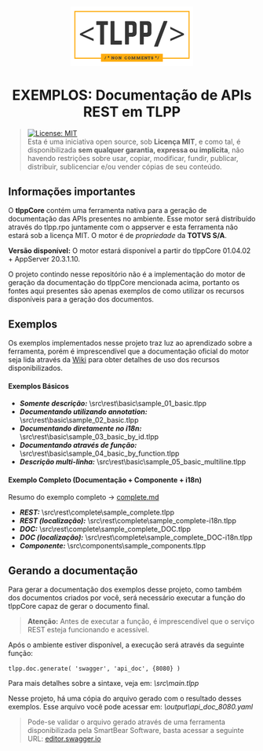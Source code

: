 <p align="center">
  <img alt="tlpp logo" src="images/tlpp_logo_white.png" width="250px" />
  <h1 align="center">EXEMPLOS: Documentação de APIs REST em TLPP</h1>
</p>

> [![License: MIT](https://img.shields.io/badge/License-MIT-yellow.svg)](https://opensource.org/licenses/MIT)<br>Esta é uma iniciativa open source, sob **Licença MIT**, e como tal, é disponibilizada **sem qualquer garantia, expressa ou implícita**, não havendo restrições sobre usar, copiar, modificar, fundir, publicar, distribuir, sublicenciar e/ou vender cópias de seu conteúdo.

## Informações importantes

O **tlppCore** contém uma ferramenta nativa para a geração de documentação das APIs presentes no ambiente. Esse motor será distribuído através do tlpp.rpo juntamente com o appserver e esta ferramenta não estará sob a licença MIT. O motor é de *propriedade* da **TOTVS S/A**.

**Versão disponível:** O motor estará disponível a partir do tlppCore 01.04.02 + AppServer 20.3.1.10.

O projeto contindo nesse repositório não é a implementação do motor de geração da documentação do tlppCore mencionada acima, portanto os fontes aqui presentes são apenas exemplos de como utilizar os recursos disponíveis para a geração dos documentos.

## Exemplos

Os exemplos implementados nesse projeto traz luz ao aprendizado sobre a ferramenta, porém é imprescendível que a documentação oficial do motor seja lida através da [Wiki](https://github.com/totvs/tlpp-sample-rest-documentation/wiki) para obter detalhes de uso dos recursos disponibilizados.

#### Exemplos Básicos

- ***Somente descrição:*** \src\rest\basic\sample_01_basic.tlpp
- ***Documentando utilizando annotation:*** \src\rest\basic\sample_02_basic.tlpp
- ***Documentando diretamente no i18n:*** \src\rest\basic\sample_03_basic_by_id.tlpp
- ***Documentando através de função:*** \src\rest\basic\sample_04_basic_by_function.tlpp
- ***Descrição multi-linha:*** \src\rest\basic\sample_05_basic_multiline.tlpp

#### Exemplo Completo (Documentação + Componente + i18n)

Resumo do exemplo completo -> [complete.md](https://github.com/totvs/tlpp-sample-rest-documentation/blob/main/src/rest/complete/complete.md)

- ***REST:*** \src\rest\complete\sample_complete.tlpp
- ***REST (localização):*** \src\rest\complete\sample_complete-i18n.tlpp
- ***DOC:*** \src\rest\complete\sample_complete_DOC.tlpp
- ***DOC (localização):*** \src\rest\complete\sample_complete_DOC-i18n.tlpp
- ***Componente:*** \src\components\sample_components.tlpp

## Gerando a documentação

Para gerar a documentação dos exemplos desse projeto, como também dos documentos criados por você, será necessário executar a função do tlppCore capaz de gerar o documento final.

> **Atenção:** Antes de executar a função, é imprescendível que o serviço REST esteja funcionando e acessível.

Após o ambiente estiver disponível, a execução será através da seguinte função:
```
tlpp.doc.generate( 'swagger', 'api_doc', {8080} )
```
Para mais detalhes sobre a sintaxe, veja em: *\src\main.tlpp*

Nesse projeto, há uma cópia do arquivo gerado com o resultado desses exemplos.
Esse arquivo você pode acessar em: *\output\api_doc_8080.yaml*

> Pode-se validar o arquivo gerado através de uma ferramenta disponibilizada pela SmartBear Software, basta acessar a seguinte URL: [editor.swagger.io](https://editor.swagger.io/)
